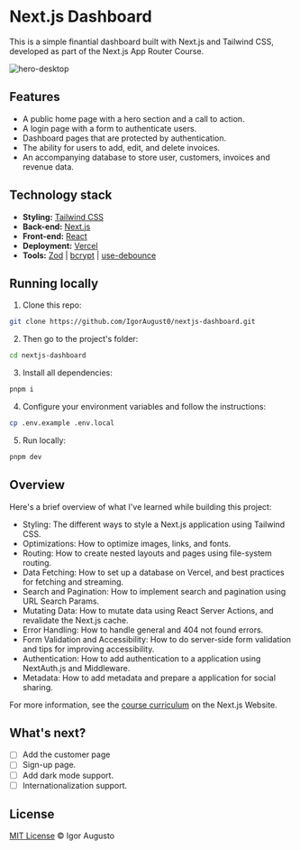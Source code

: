 # Next.js Dashboard

This is a simple finantial dashboard built with Next.js and Tailwind CSS, developed as part of the Next.js App Router Course.

![hero-desktop](https://github.com/user-attachments/assets/7a612a79-4b10-4ab0-8e7c-6d361191bc5c)

## Features

- A public home page with a hero section and a call to action.
- A login page with a form to authenticate users.
- Dashboard pages that are protected by authentication.
- The ability for users to add, edit, and delete invoices.
- An accompanying database to store user, customers, invoices and revenue data.

## Technology stack

- **Styling:** [Tailwind CSS](https://tailwindcss.com/)
- **Back-end:** [Next.js](https://nextjs.org/)
- **Front-end:** [React](https://react.dev/)
- **Deployment:** [Vercel](https://vercel.com/)
- **Tools:** [Zod](https://zod.dev/) | [bcrypt](https://github.com/kelektiv/node.bcrypt.js) | [use-debounce](https://github.com/xnimorz/use-debounce)

## Running locally

1. Clone this repo:

```sh
git clone https://github.com/IgorAugust0/nextjs-dashboard.git
```

2. Then go to the project's folder:

```sh
cd nextjs-dashboard
```

3. Install all dependencies:

```sh
pnpm i
```

4. Configure your environment variables and follow the instructions:

```sh
cp .env.example .env.local
```

5. Run locally:

```sh
pnpm dev
```

## Overview

Here's a brief overview of what I've learned while building this project:

- Styling: The different ways to style a Next.js application using Tailwind CSS.
- Optimizations: How to optimize images, links, and fonts.
- Routing: How to create nested layouts and pages using file-system routing.
- Data Fetching: How to set up a database on Vercel, and best practices for fetching and streaming.
- Search and Pagination: How to implement search and pagination using URL Search Params.
- Mutating Data: How to mutate data using React Server Actions, and revalidate the Next.js cache.
- Error Handling: How to handle general and 404 not found errors.
- Form Validation and Accessibility: How to do server-side form validation and tips for improving accessibility.
- Authentication: How to add authentication to a application using NextAuth.js and Middleware.
- Metadata: How to add metadata and prepare a application for social sharing.

For more information, see the [course curriculum](https://nextjs.org/learn) on the Next.js Website.

## What's next?

- [ ] Add the customer page
- [ ] Sign-up page.
- [ ] Add dark mode support.
- [ ] Internationalization support.

## License

[MIT License](./LICENSE) © Igor Augusto
